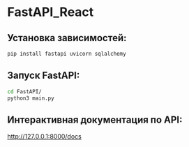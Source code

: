 # FastAPI_React

## Установка зависимостей:

```bash
pip install fastapi uvicorn sqlalchemy
```

## Запуск FastAPI:

```bash
cd FastAPI/
python3 main.py
```

## Интерактивная документация по API:
http://127.0.0.1:8000/docs